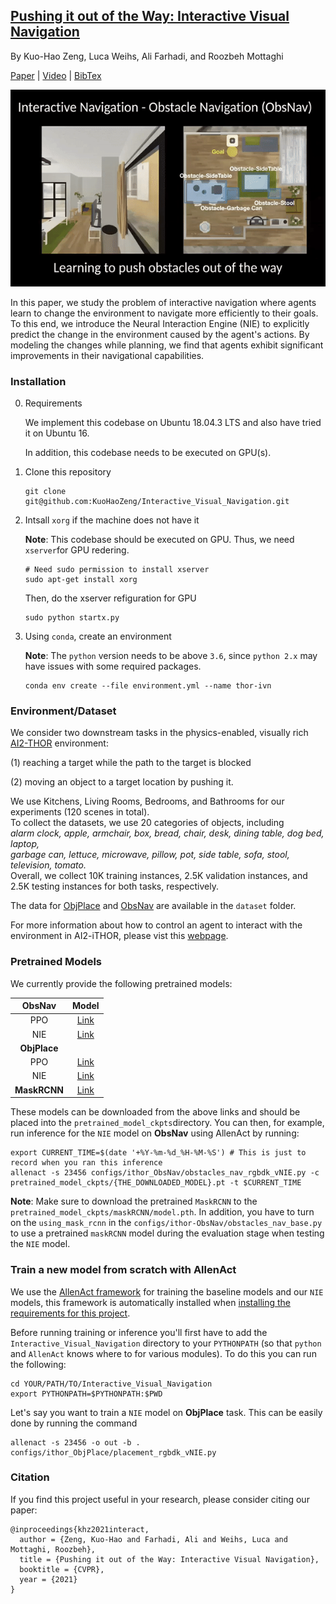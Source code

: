 ## [Pushing it out of the Way: Interactive Visual Navigation]()

By Kuo-Hao Zeng, Luca Weihs, Ali Farhadi, and Roozbeh Mottaghi

[Paper](https://prior.allenai.org/assets/project-content/interactive-visual-navigation/interactive-visual-navigation.pdf) | [Video](https://www.youtube.com/watch?v=GvTI5XCMvPw) | [BibTex](#citation)

![](figs/interactive_visual_navigation.gif)

In this paper, we study the problem of interactive navigation where agents learn to change the environment to navigate more efficiently to their goals. To this end, we introduce the Neural Interaction Engine (NIE) to explicitly predict the change in the environment caused by the agent's actions. By modeling the changes while planning, we find that agents exhibit significant improvements in their navigational capabilities.

### Installation

0. Requirements

   We implement this codebase on Ubuntu 18.04.3 LTS and also have tried it on Ubuntu 16.

   In addition, this codebase needs to be executed on GPU(s).

1. Clone this repository

   ```
   git clone git@github.com:KuoHaoZeng/Interactive_Visual_Navigation.git
   ```
   
2. Intsall `xorg` if the machine does not have it

   **Note**: This codebase should be executed on GPU. Thus, we need `xserver`for GPU redering.

   ```
   # Need sudo permission to install xserver
   sudo apt-get install xorg
   ```

   Then, do the xserver refiguration for GPU

   ```
   sudo python startx.py
   ```

4. Using `conda`, create an environment

   **Note**: The `python` version needs to be above `3.6`, since `python 2.x` may have issues with some required packages.
   
   ```
   conda env create --file environment.yml --name thor-ivn
   ```

### Environment/Dataset

We consider two downstream tasks in the physics-enabled, visually rich [AI2-THOR](http://ai2thor.allenai.org/) environment:

(1) reaching a target while the path to the target is blocked

(2) moving an object to a target location by pushing it.

We use Kitchens, Living Rooms, Bedrooms, and Bathrooms for our experiments (120 scenes in total).<br/>To collect the datasets, we use 20 categories of objects, including<br/>*alarm clock, apple, armchair, box, bread, chair, desk, dining table, dog bed, laptop,<br/> garbage can, lettuce, microwave, pillow, pot, side table, sofa, stool, television, tomato.*<br/> Overall, we collect 10K training instances, 2.5K validation instances, and 2.5K testing instances for both tasks, respectively.

The data for [ObjPlace](datasets/ObjPlace) and [ObsNav](datasets/ObsNav) are available in the `dataset` folder.

For more information about how to control an agent to interact with the environment in AI2-iTHOR, please vist this [webpage](https://ai2thor.allenai.org/ithor).

### Pretrained Models

We currently provide the following pretrained models:

|    ObsNav    |                            Model                             |
| :----------: | :----------------------------------------------------------: |
|     PPO      | [Link](https://prior-model-weights.s3.us-east-2.amazonaws.com/embodied-ai/IVN/ObsNav/rgbd_ppo/exp_ObstaclesNav-RGBD__stage_00__steps_000010001800.pt) |
|     NIE      | [Link](https://prior-model-weights.s3.us-east-2.amazonaws.com/embodied-ai/IVN/ObsNav/rgbdk_vNIE/exp_ObstaclesNav-RGBDK-vNIE__stage_00__steps_000010000490.pt) |
| **ObjPlace** |                                                              |
|     PPO      | [Link](https://prior-model-weights.s3.us-east-2.amazonaws.com/embodied-ai/IVN/ObjPlace/rgbd_ppo/exp_Placement-RGBD__stage_00__steps_000010001360.pt) |
|     NIE      | [Link](https://prior-model-weights.s3.us-east-2.amazonaws.com/embodied-ai/IVN/ObjPlace/rgbdk_vNIE/exp_Placement-RGBDK-vNIE__stage_00__steps_000010001820.pt) |
| **MaskRCNN** | [Link](https://prior-model-weights.s3.us-east-2.amazonaws.com/embodied-ai/IVN/maskRCNN/model.pth) |

These models can be downloaded from the above links and should be placed into the `pretrained_model_ckpts`directory. You can then, for example, run inference for the `NIE` model on **ObsNav** using AllenAct by running:

```
export CURRENT_TIME=$(date '+%Y-%m-%d_%H-%M-%S') # This is just to record when you ran this inference
allenact -s 23456 configs/ithor_ObsNav/obstacles_nav_rgbdk_vNIE.py -c pretrained_model_ckpts/{THE_DOWNLOADED_MODEL}.pt -t $CURRENT_TIME
```

**Note**: Make sure to download the pretrained `MaskRCNN` to the `pretrained_model_ckpts/maskRCNN/model.pth`. In addition, you have to turn on the `using_mask_rcnn` in the `configs/ithor-ObsNav/obstacles_nav_base.py` to use a pretrained `maskRCNN` model during the evaluation stage when testing the `NIE` model.

### Train a new model from scratch with AllenAct

We use the [AllenAct framework](https://www.allenact.org/) for training the baseline models and our `NIE` models, this framework is automatically installed when [installing the requirements for this project](#installation).

Before running training or inference you'll first have to add the `Interactive_Visual_Navigation` directory to your `PYTHONPATH` (so that `python` and `AllenAct` knows where to for various modules). To do this you can run the following:

```
cd YOUR/PATH/TO/Interactive_Visual_Navigation
export PYTHONPATH=$PYTHONPATH:$PWD
```

Let's say you want to train a `NIE` model on **ObjPlace** task. This can be easily done by running the command

```
allenact -s 23456 -o out -b . configs/ithor_ObjPlace/placement_rgbdk_vNIE.py
```

### Citation

If you find this project useful in your research, please consider citing our paper:

```
@inproceedings{khz2021interact,
  author = {Zeng, Kuo-Hao and Farhadi, Ali and Weihs, Luca and Mottaghi, Roozbeh},
  title = {Pushing it out of the Way: Interactive Visual Navigation},
  booktitle = {CVPR},	    
  year = {2021}
}
```

